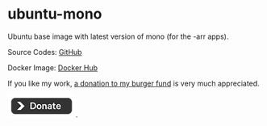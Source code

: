 # ubuntu-mono
Ubuntu base image with latest version of mono (for the -arr apps).

Source Codes: [GitHub](https://github.com/testdasi/ubuntu-mono)

Docker Image: [Docker Hub](https://hub.docker.com/r/testdasi/ubuntu-mono)

If you like my work, [a donation to my burger fund](https://paypal.me/mersenne) is very much appreciated.

[![Donate](https://raw.githubusercontent.com/testdasi/testdasi-unraid-repo/master/donate-button-small.png)](https://paypal.me/mersenne). 
